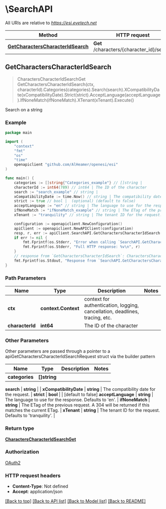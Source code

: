 # \SearchAPI

All URIs are relative to *https://esi.evetech.net*

Method | HTTP request | Description
------------- | ------------- | -------------
[**GetCharactersCharacterIdSearch**](SearchAPI.md#GetCharactersCharacterIdSearch) | **Get** /characters/{character_id}/search | Search on a string



## GetCharactersCharacterIdSearch

> CharactersCharacterIdSearchGet GetCharactersCharacterIdSearch(ctx, characterId).Categories(categories).Search(search).XCompatibilityDate(xCompatibilityDate).Strict(strict).AcceptLanguage(acceptLanguage).IfNoneMatch(ifNoneMatch).XTenant(xTenant).Execute()

Search on a string



### Example

```go
package main

import (
	"context"
	"fmt"
	"os"
    "time"
	openapiclient "github.com/AlHeamer/openesi/esi"
)

func main() {
	categories := []string{"Categories_example"} // []string | 
	characterId := int64(789) // int64 | The ID of the character
	search := "search_example" // string | 
	xCompatibilityDate := time.Now() // string | The compatibility date for the request.
	strict := true // bool |  (optional) (default to false)
	acceptLanguage := "en" // string | The language to use for the response. Defaults to 'en'. (optional)
	ifNoneMatch := "ifNoneMatch_example" // string | The ETag of the previous request. A 304 will be returned if this matches the current ETag. (optional)
	xTenant := "tranquility" // string | The tenant ID for the request. Defaults to 'tranquility'. (optional)

	configuration := openapiclient.NewConfiguration()
	apiClient := openapiclient.NewAPIClient(configuration)
	resp, r, err := apiClient.SearchAPI.GetCharactersCharacterIdSearch(context.Background(), characterId).Categories(categories).Search(search).XCompatibilityDate(xCompatibilityDate).Strict(strict).AcceptLanguage(acceptLanguage).IfNoneMatch(ifNoneMatch).XTenant(xTenant).Execute()
	if err != nil {
		fmt.Fprintf(os.Stderr, "Error when calling `SearchAPI.GetCharactersCharacterIdSearch``: %v\n", err)
		fmt.Fprintf(os.Stderr, "Full HTTP response: %v\n", r)
	}
	// response from `GetCharactersCharacterIdSearch`: CharactersCharacterIdSearchGet
	fmt.Fprintf(os.Stdout, "Response from `SearchAPI.GetCharactersCharacterIdSearch`: %v\n", resp)
}
```

### Path Parameters


Name | Type | Description  | Notes
------------- | ------------- | ------------- | -------------
**ctx** | **context.Context** | context for authentication, logging, cancellation, deadlines, tracing, etc.
**characterId** | **int64** | The ID of the character | 

### Other Parameters

Other parameters are passed through a pointer to a apiGetCharactersCharacterIdSearchRequest struct via the builder pattern


Name | Type | Description  | Notes
------------- | ------------- | ------------- | -------------
 **categories** | **[]string** |  | 

 **search** | **string** |  | 
 **xCompatibilityDate** | **string** | The compatibility date for the request. | 
 **strict** | **bool** |  | [default to false]
 **acceptLanguage** | **string** | The language to use for the response. Defaults to &#39;en&#39;. | 
 **ifNoneMatch** | **string** | The ETag of the previous request. A 304 will be returned if this matches the current ETag. | 
 **xTenant** | **string** | The tenant ID for the request. Defaults to &#39;tranquility&#39;. | 

### Return type

[**CharactersCharacterIdSearchGet**](CharactersCharacterIdSearchGet.md)

### Authorization

[OAuth2](../README.md#OAuth2)

### HTTP request headers

- **Content-Type**: Not defined
- **Accept**: application/json

[[Back to top]](#) [[Back to API list]](../README.md#documentation-for-api-endpoints)
[[Back to Model list]](../README.md#documentation-for-models)
[[Back to README]](../README.md)

